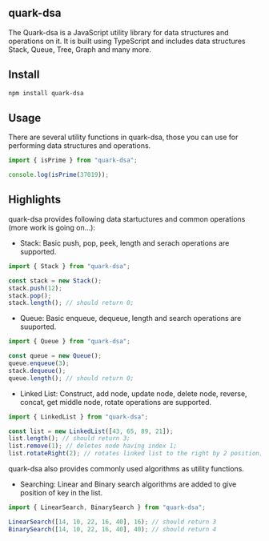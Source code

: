 ## quark-dsa
The Quark-dsa is a JavaScript utility library for data structures and operations on it. It is built using TypeScript and includes data structures Stack, Queue, Tree, Graph and many more.

## Install
```sh
npm install quark-dsa
```

## Usage
There are several utility functions in quark-dsa, those you can use for performing data structures and operations.
```js
import { isPrime } from "quark-dsa";

console.log(isPrime(37019));
```

## Highlights
quark-dsa provides following data startuctures and common operations (more work is going on...):
- Stack: Basic push, pop, peek, length and serach operations are supported.
```js
import { Stack } from "quark-dsa";

const stack = new Stack();
stack.push(12);
stack.pop();
stack.length(); // should return 0;
```
- Queue: Basic enqueue, dequeue, length and search operations are suuported.
```js
import { Queue } from "quark-dsa";

const queue = new Queue();
queue.enqueue(3);
stack.dequeue();
queue.length(); // should return 0;
```
- Linked List: Construct, add node, update node, delete node, reverse, concat, get middle node, rotate operations are supported.
```js
import { LinkedList } from "quark-dsa";

const list = new LinkedList([43, 65, 89, 21]);
list.length(); // should return 3;
list.remove(1); // deletes node having index 1;
list.rotateRight(2); // rotates linked list to the right by 2 position;
```
quark-dsa also provides commonly used algorithms as utility functions.
- Searching: Linear and Binary search algorithms are added to give position of key in the list.
```js
import { LinearSearch, BinarySearch } from "quark-dsa";

LinearSearch([14, 10, 22, 16, 40], 16); // should return 3
BinarySearch([14, 10, 22, 16, 40], 40); // should return 4
```